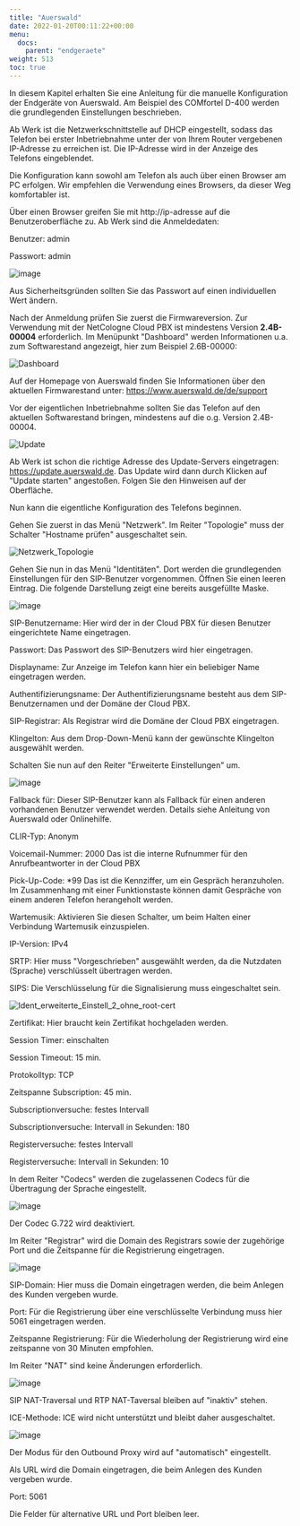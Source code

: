 ```yaml
---
title: "Auerswald"
date: 2022-01-20T00:11:22+00:00
menu:
  docs:
    parent: "endgeraete"
weight: 513
toc: true
---
```


In diesem Kapitel erhalten Sie eine Anleitung für die manuelle Konfiguration der Endgeräte von Auerswald. Am Beispiel des COMfortel D-400 werden die grundlegenden Einstellungen beschrieben.

Ab Werk ist die Netzwerkschnittstelle auf DHCP eingestellt, sodass das Telefon bei erster Inbetriebnahme unter der von Ihrem Router vergebenen IP-Adresse zu erreichen ist. Die IP-Adresse wird in der Anzeige des Telefons eingeblendet.

Die Konfiguration kann sowohl am Telefon als auch über einen Browser am PC erfolgen. Wir empfehlen die Verwendung eines Browsers, da dieser Weg komfortabler ist.

Über einen Browser greifen Sie mit http://ip-adresse auf die Benutzeroberfläche zu. Ab Werk sind die Anmeldedaten:

Benutzer: admin

Passwort: admin

![image](https://user-images.githubusercontent.com/99875470/207878135-e5b75b49-dd9d-4433-8b58-fc2f25334cc5.png)

Aus Sicherheitsgründen sollten Sie das Passwort auf einen individuellen Wert ändern.

Nach der Anmeldung prüfen Sie zuerst die Firmwareversion. Zur Verwendung mit der NetCologne Cloud PBX ist mindestens Version **2.4B-00004** erforderlich. Im Menüpunkt "Dashboard" werden Informationen u.a. zum Softwarestand angezeigt, hier zum Beispiel 2.6B-00000:

![Dashboard](https://github.com/NetCologne/cloudpbx-docs/assets/99875470/f643f4c7-b823-43e5-b681-dfa055f58a57)

Auf der Homepage von Auerswald finden Sie Informationen über den aktuellen Firmwarestand unter: https://www.auerswald.de/de/support

Vor der eigentlichen Inbetriebnahme sollten Sie das Telefon auf den aktuellen Softwarestand bringen, mindestens auf die o.g. Version 2.4B-00004.

![Update](https://github.com/NetCologne/cloudpbx-docs/assets/99875470/e65b566c-1471-424c-ba57-ec7b33293f61)

Ab Werk ist schon die richtige Adresse des Update-Servers eingetragen: https://update.auerswald.de. Das Update wird dann durch Klicken auf "Update starten" angestoßen. Folgen Sie den Hinweisen auf der Oberfläche.

Nun kann die eigentliche Konfiguration des Telefons beginnen.

Gehen Sie zuerst in das Menü "Netzwerk". Im Reiter "Topologie" muss der Schalter "Hostname prüfen" ausgeschaltet sein.

![Netzwerk_Topologie](https://user-images.githubusercontent.com/99875470/210994671-35aeeb6f-34ff-4a26-9e95-3c622b016cf3.jpg)

Gehen Sie nun in das Menü "Identitäten". Dort werden die grundlegenden Einstellungen für den SIP-Benutzer vorgenommen. Öffnen Sie einen leeren Eintrag. Die folgende Darstellung zeigt eine bereits ausgefüllte Maske.

![image](https://user-images.githubusercontent.com/99875470/207901188-187f7b32-d5f5-4069-b142-9def68cdc51c.png)

SIP-Benutzername: Hier wird der in der Cloud PBX für diesen Benutzer eingerichtete Name eingetragen.

Passwort: Das Passwort des SIP-Benutzers wird hier eingetragen.

Displayname: Zur Anzeige im Telefon kann hier ein beliebiger Name eingetragen werden.

Authentifizierungsname: Der Authentifizierungsname besteht aus dem SIP-Benutzernamen und der Domäne der Cloud PBX.

SIP-Registrar: Als Registrar wird die Domäne der Cloud PBX eingetragen.

Klingelton: Aus dem Drop-Down-Menü kann der gewünschte Klingelton ausgewählt werden.

Schalten Sie nun auf den Reiter "Erweiterte Einstellungen" um.

![image](https://user-images.githubusercontent.com/99875470/207905502-3b9e4840-84c8-402d-98e9-584a11874e0a.png)

Fallback für: Dieser SIP-Benutzer kann als Fallback für einen anderen vorhandenen Benutzer verwendet werden. Details siehe Anleitung von Auerswald oder Onlinehilfe.

CLIR-Typ: Anonym

Voicemail-Nummer: 2000 Das ist die interne Rufnummer für den Anrufbeantworter in der Cloud PBX

Pick-Up-Code: \*99 Das ist die Kennziffer, um ein Gespräch heranzuholen. Im Zusammenhang mit einer Funktionstaste können damit Gespräche von einem anderen Telefon herangeholt werden.

Wartemusik: Aktivieren Sie diesen Schalter, um beim Halten einer Verbindung Wartemusik einzuspielen.

IP-Version: IPv4

SRTP: Hier muss "Vorgeschrieben" ausgewählt werden, da die Nutzdaten (Sprache) verschlüsselt übertragen werden.

SIPS: Die Verschlüsselung für die Signalisierung muss eingeschaltet sein.

![Ident_erweiterte_Einstell_2_ohne_root-cert](https://github.com/NetCologne/cloudpbx-docs/assets/99875470/f8c04820-2291-4ee9-8dc2-2c412d322e51)

Zertifikat: Hier braucht kein Zertifikat hochgeladen werden.

Session Timer: einschalten

Session Timeout: 15 min.

Protokolltyp: TCP

Zeitspanne Subscription: 45 min.

Subscriptionversuche: festes Intervall

Subscriptionversuche: Intervall in Sekunden: 180

Registerversuche: festes Intervall

Registerversuche: Intervall in Sekunden: 10

In dem Reiter "Codecs" werden die zugelassenen Codecs für die Übertragung der Sprache eingestellt.

![image](https://user-images.githubusercontent.com/99875470/208454052-5b221f93-947b-4b10-ae28-97c3d700a91a.png)

Der Codec G.722 wird deaktiviert.

Im Reiter "Registrar" wird die Domain des Registrars sowie der zugehörige Port und die Zeitspanne für die Registrierung eingetragen.

![image](https://user-images.githubusercontent.com/99875470/208465107-dacca2f0-012d-4530-86a7-f525e81c53a6.png)

SIP-Domain: Hier muss die Domain eingetragen werden, die beim Anlegen des Kunden vergeben wurde.

Port: Für die Registrierung über eine verschlüsselte Verbindung muss hier 5061 eingetragen werden.

Zeitspanne Registrierung: Für die Wiederholung der Registrierung wird eine zeitspanne von 30 Minuten empfohlen.

Im Reiter "NAT" sind keine Änderungen erforderlich.

![image](https://user-images.githubusercontent.com/99875470/208473318-c13edbc3-0c80-4e77-aa5a-1a8d02e75d2e.png)

SIP NAT-Traversal und RTP NAT-Taversal bleiben auf "inaktiv" stehen.

ICE-Methode: ICE wird nicht unterstützt und bleibt daher ausgeschaltet.

![image](https://user-images.githubusercontent.com/99875470/208474204-273ca5e8-0899-4ad0-84d3-dd9a37985583.png)

Der Modus für den Outbound Proxy wird auf "automatisch" eingestellt.

Als URL wird die Domain eingetragen, die beim Anlegen des Kunden vergeben wurde.

Port: 5061

Die Felder für alternative URL und Port bleiben leer.

